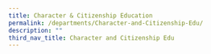 ```yaml
---
title: Character & Citizenship Education
permalink: /departments/Character-and-Citizenship-Edu/
description: ""
third_nav_title: Character and Citizenship Edu
---
```

